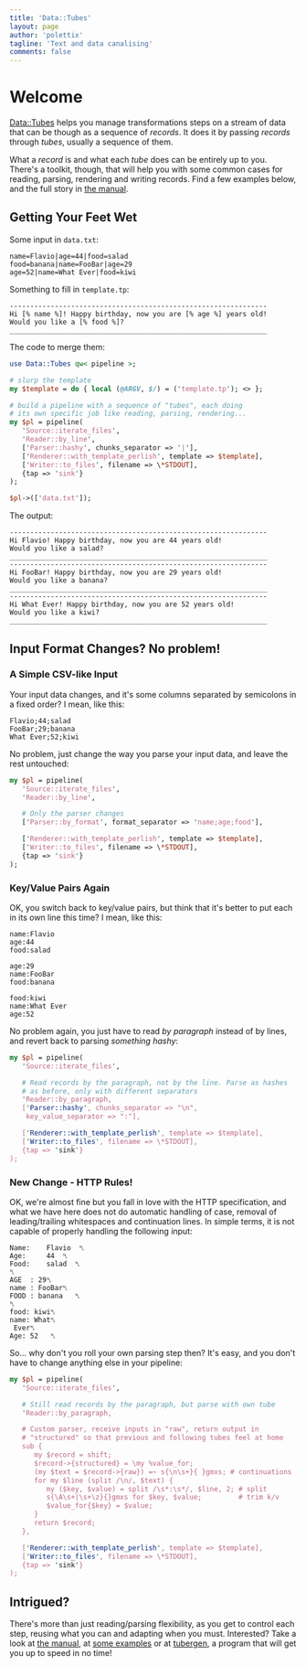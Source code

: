 ```yaml
---
title: 'Data::Tubes'
layout: page
author: 'polettix'
tagline: 'Text and data canalising'
comments: false
---
```


# Welcome

[Data::Tubes](https://metacpan.org/pod/Data::Tubes) helps you manage
transformations steps on a stream of data that can be though as a sequence
of _records_. It does it by passing _records_ through _tubes_, usually a
sequence of them.

What a *record* is and what each *tube* does can be entirely up to you.
There's a toolkit, though, that will help you with some common cases for
reading, parsing, rendering and writing records. Find a few examples
below, and the full story in [the manual](manual).

## Getting Your Feet Wet

Some input in `data.txt`:

```
name=Flavio|age=44|food=salad
food=banana|name=FooBar|age=29
age=52|name=What Ever|food=kiwi
```

Something to fill in `template.tp`:

```
---------------------------------------------------------------
Hi [% name %]! Happy birthday, now you are [% age %] years old!
Would you like a [% food %]?
_______________________________________________________________
```

The code to merge them:

```perl
use Data::Tubes qw< pipeline >;

# slurp the template
my $template = do { local (@ARGV, $/) = ('template.tp'); <> };

# build a pipeline with a sequence of "tubes", each doing
# its own specific job like reading, parsing, rendering...
my $pl = pipeline(
   'Source::iterate_files',
   'Reader::by_line',
   ['Parser::hashy', chunks_separator => '|'],
   ['Renderer::with_template_perlish', template => $template],
   ['Writer::to_files', filename => \*STDOUT],
   {tap => 'sink'}
);

$pl->(['data.txt']);
```

The output:

```
---------------------------------------------------------------
Hi Flavio! Happy birthday, now you are 44 years old!
Would you like a salad?
_______________________________________________________________
---------------------------------------------------------------
Hi FooBar! Happy birthday, now you are 29 years old!
Would you like a banana?
_______________________________________________________________
---------------------------------------------------------------
Hi What Ever! Happy birthday, now you are 52 years old!
Would you like a kiwi?
_______________________________________________________________
```

## Input Format Changes? No problem!

### A Simple CSV-like Input

Your input data changes, and it's some columns separated by semicolons in
a fixed order? I mean, like this:

```
Flavio;44;salad
FooBar;29;banana
What Ever;52;kiwi
```

No problem, just change the way you parse your input data, and leave the
rest untouched:

```perl
my $pl = pipeline(
   'Source::iterate_files',
   'Reader::by_line',

   # Only the parser changes
   ['Parser::by_format', format_separator => 'name;age;food'],

   ['Renderer::with_template_perlish', template => $template],
   ['Writer::to_files', filename => \*STDOUT],
   {tap => 'sink'}
);
```

### Key/Value Pairs Again

OK, you switch back to key/value pairs, but think that it's better to put
each in its own line this time? I mean, like this:

```
name:Flavio
age:44
food:salad

age:29
name:FooBar
food:banana

food:kiwi
name:What Ever
age:52
```

No problem again, you just have to read *by paragraph* instead of by
lines, and revert back to parsing *something hashy*:

```perl
my $pl = pipeline(
   'Source::iterate_files',

   # Read records by the paragraph, not by the line. Parse as hashes
   # as before, only with different separators
   'Reader::by_paragraph,
   ['Parser::hashy', chunks_separator => "\n",
    key_value_separator => ":"],

   ['Renderer::with_template_perlish', template => $template],
   ['Writer::to_files', filename => \*STDOUT],
   {tap => 'sink'}
);
```

### New Change - HTTP Rules!

OK, we're almost fine but you fall in love with the HTTP specification,
and what we have here does not do automatic handling of case, removal of
leading/trailing whitespaces and continuation lines. In simple terms, it
is not capable of properly handling the following input:

```
Name:    Flavio  ␤
Age:     44  ␤
Food:    salad  ␤
␤
AGE  : 29␤
name : FooBar␤
FOOD : banana   ␤
␤
food: kiwi␤
name: What␤
 Ever␤
Age: 52   ␤
```

So... why don't you roll your own parsing step then? It's easy, and you
don't have to change anything else in your pipeline:

```perl
my $pl = pipeline(
   'Source::iterate_files',

   # Still read records by the paragraph, but parse with own tube
   'Reader::by_paragraph,

   # Custom parser, receive inputs in "raw", return output in
   # "structured" so that previous and following tubes feel at home
   sub {
      my $record = shift;
      $record->{structured} = \my %value_for;
      (my $text = $record->{raw}) =~ s{\n\s+}{ }gmxs; # continuations
      for my $line (split /\n/, $text) {
         my ($key, $value) = split /\s*:\s*/, $line, 2; # split
         s{\A\s+|\s+\z}{}gmxs for $key, $value;         # trim k/v
         $value_for{$key} = $value;
      }
      return $record;
   },

   ['Renderer::with_template_perlish', template => $template],
   ['Writer::to_files', filename => \*STDOUT],
   {tap => 'sink'}
);
```

## Intrigued?

There's more than just reading/parsing flexibility, as you get to
control each step, reusing what you can and adapting when you must.
Interested? Take a look at [the manual](manual), at [some
examples](examples) or at [tubergen](tubergen), a program that will get
you up to speed in no time!
